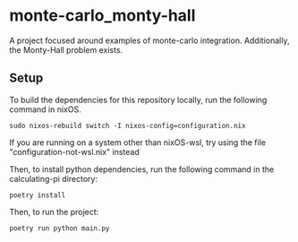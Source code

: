 # monte-carlo_monty-hall

A project focused around examples of monte-carlo integration. Additionally, the Monty-Hall problem exists.

## Setup

To build the dependencies for this repository locally, run the following command in nixOS.

```
sudo nixos-rebuild switch -I nixos-config=configuration.nix
```

If you are running on a system other than nixOS-wsl, try using the file "configuration-not-wsl.nix" instead

Then, to install python dependencies, run the following command in the calculating-pi directory:

```
poetry install
```

Then, to run the project:

```
poetry run python main.py
```

